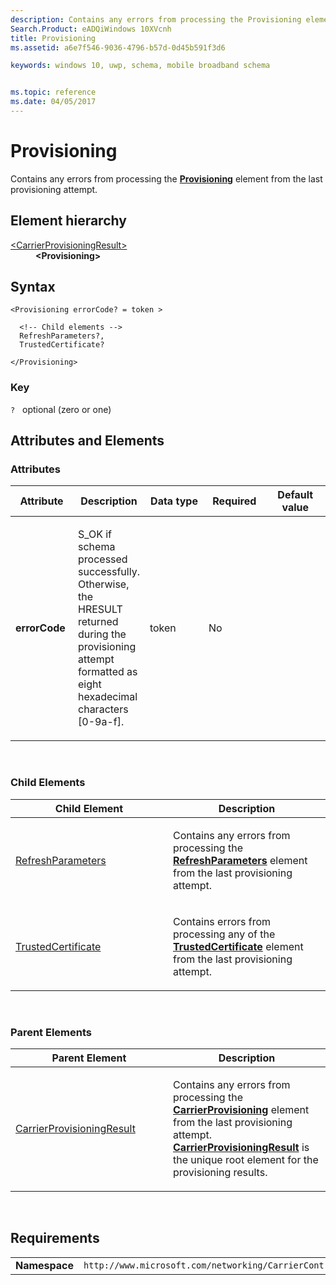 ```yaml
---
description: Contains any errors from processing the Provisioning element from the last provisioning attempt.
Search.Product: eADQiWindows 10XVcnh
title: Provisioning
ms.assetid: a6e7f546-9036-4796-b57d-0d45b591f3d6

keywords: windows 10, uwp, schema, mobile broadband schema


ms.topic: reference
ms.date: 04/05/2017
---
```


# Provisioning


Contains any errors from processing the [**Provisioning**](../carriercontrolschema/element-provisioning.md) element from the last provisioning attempt.

## Element hierarchy

<dl>
<dt><a href="element-carrierprovisioningresult.md">&lt;CarrierProvisioningResult&gt;</a></dt>
<dd><b>&lt;Provisioning&gt;</b></dd>
</dl>

## Syntax

``` syntax
<Provisioning errorCode? = token >

  <!-- Child elements -->
  RefreshParameters?,
  TrustedCertificate?

</Provisioning>
```

### Key

`?`   optional (zero or one)

## Attributes and Elements


### Attributes

<table>
<colgroup>
<col width="20%" />
<col width="20%" />
<col width="20%" />
<col width="20%" />
<col width="20%" />
</colgroup>
<thead>
<tr class="header">
<th>Attribute</th>
<th>Description</th>
<th>Data type</th>
<th>Required</th>
<th>Default value</th>
</tr>
</thead>
<tbody>
<tr class="odd">
<td><strong>errorCode</strong></td>
<td><p>S_OK if schema processed successfully. Otherwise, the HRESULT returned during the provisioning attempt formatted as eight hexadecimal characters [0-9a-f].</p></td>
<td>token</td>
<td>No</td>
<td></td>
</tr>
</tbody>
</table>

 

### Child Elements

<table>
<colgroup>
<col width="50%" />
<col width="50%" />
</colgroup>
<thead>
<tr class="header">
<th>Child Element</th>
<th>Description</th>
</tr>
</thead>
<tbody>
<tr class="odd">
<td><a href="element-refreshparameters.md">RefreshParameters</a> </td>
<td><p>Contains any errors from processing the <a href="/uwp/schemas/mobilebroadbandschema/carriercontrolschema/element-refreshparameters"><strong>RefreshParameters</strong></a>  element from the last provisioning attempt.</p></td>
</tr>
<tr class="even">
<td><a href="element-trustedcertificate.md">TrustedCertificate</a> </td>
<td><p>Contains errors from processing any of the <a href="/uwp/schemas/mobilebroadbandschema/carriercontrolschema/element-trustedcertificate"><strong>TrustedCertificate</strong></a>  element from the last provisioning attempt.</p></td>
</tr>
</tbody>
</table>

 

### Parent Elements

<table>
<colgroup>
<col width="50%" />
<col width="50%" />
</colgroup>
<thead>
<tr class="header">
<th>Parent Element</th>
<th>Description</th>
</tr>
</thead>
<tbody>
<tr class="odd">
<td><a href="element-carrierprovisioningresult.md">CarrierProvisioningResult</a> </td>
<td><p>Contains any errors from processing the <a href="/uwp/schemas/mobilebroadbandschema/carriercontrolschema/element-carrierprovisioning"><strong>CarrierProvisioning</strong></a>  element from the last provisioning attempt. <a href="/uwp/schemas/mobilebroadbandschema/resultsschema/element-carrierprovisioningresult"><strong>CarrierProvisioningResult</strong></a> is the unique root element for the provisioning results.</p></td>
</tr>
</tbody>
</table>

 

## Requirements

|          |         |
|----------|--------------|
| **Namespace** | `http://www.microsoft.com/networking/CarrierControlResults/v2` |

 

 
